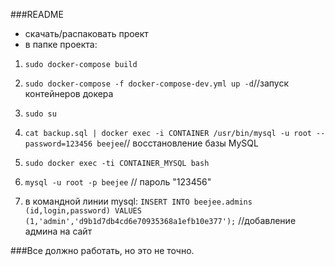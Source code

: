 ###README

- скачать/распаковать проект
- в папке проекта:

1. `sudo docker-compose build`
2. `sudo docker-compose -f docker-compose-dev.yml up -d`//запуск контейнеров докера

4. `sudo su`
5.  `cat backup.sql | docker exec -i CONTAINER /usr/bin/mysql -u root --password=123456 beejee`// восстановление базы MySQL
7. `sudo docker exec -ti CONTAINER_MYSQL bash`
8. `mysql -u root -p beejee` // пароль "123456"
9. в командной линии mysql: 
 `INSERT INTO beejee.admins (id,login,password)
	VALUES (1,'admin','d9b1d7db4cd6e70935368a1efb10e377');` //добавление админа на сайт


###Все должно работать, но это не точно.


